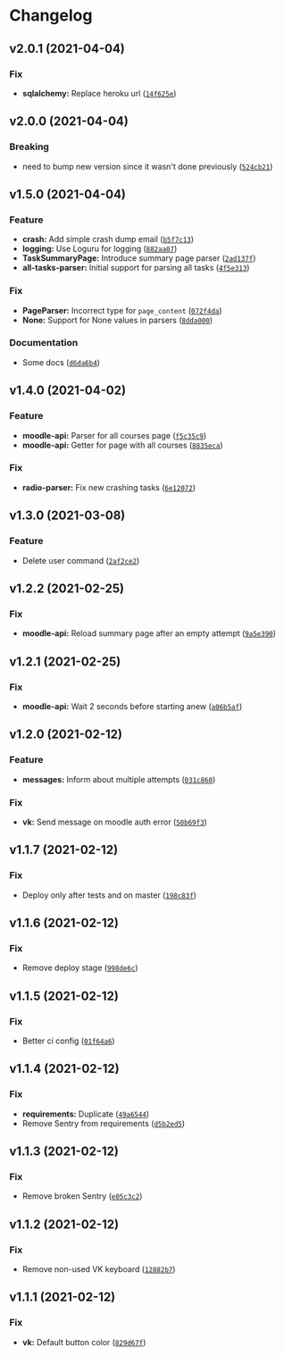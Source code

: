 # Changelog

<!--next-version-placeholder-->

## v2.0.1 (2021-04-04)
### Fix
* **sqlalchemy:** Replace heroku url ([`14f625e`](https://github.com/alekseik1/moodle-breaker/commit/14f625ec72744a8d669439540cb05c2130a009bc))

## v2.0.0 (2021-04-04)
### Breaking
* need to bump new version since it wasn't done previously  ([`524cb21`](https://github.com/alekseik1/moodle-breaker/commit/524cb21a8e32fec3429a629d3e4e6981c7e01835))

## v1.5.0 (2021-04-04)
### Feature
* **crash:** Add simple crash dump email ([`b5f7c13`](https://github.com/alekseik1/moodle-breaker/commit/b5f7c132ac93dd6bf362afc26c2180bed1b6ac80))
* **logging:** Use Loguru for logging ([`882aa07`](https://github.com/alekseik1/moodle-breaker/commit/882aa077595070c78486fbe6c31282d988aa3bcc))
* **TaskSummaryPage:** Introduce summary page parser ([`2ad137f`](https://github.com/alekseik1/moodle-breaker/commit/2ad137fc7cfdeb9723743fd917c52df23484f294))
* **all-tasks-parser:** Initial support for parsing all tasks ([`4f5e313`](https://github.com/alekseik1/moodle-breaker/commit/4f5e313c54de2ca4e36e9d343bcd050da4e5d5a4))

### Fix
* **PageParser:** Incorrect type for `page_content` ([`072f4da`](https://github.com/alekseik1/moodle-breaker/commit/072f4daa63ed0393fe8f1dfeb141f7514b263c93))
* **None:** Support for None values in parsers ([`8dda000`](https://github.com/alekseik1/moodle-breaker/commit/8dda00090df35e22d76cef3ed1b0b58f6183c41f))

### Documentation
* Some docs ([`d6da6b4`](https://github.com/alekseik1/moodle-breaker/commit/d6da6b445440b771ecd7bc2e66f8a4e76b2b1a43))

## v1.4.0 (2021-04-02)
### Feature
* **moodle-api:** Parser for all courses page ([`f5c35c9`](https://github.com/alekseik1/moodle-breaker/commit/f5c35c9a4928b367ae6f43a9f59b110f20ce8343))
* **moodle-api:** Getter for page with all courses ([`8835eca`](https://github.com/alekseik1/moodle-breaker/commit/8835ecabdf5e007c35d338da07c8cc3252a1b7d6))

### Fix
* **radio-parser:** Fix new crashing tasks ([`6e12072`](https://github.com/alekseik1/moodle-breaker/commit/6e12072291d20aa5ce9ca1602f972842a9060ba7))

## v1.3.0 (2021-03-08)
### Feature
* Delete user command ([`2af2ce2`](https://github.com/alekseik1/moodle-breaker/commit/2af2ce2cd6937d83ea57dcdb48b52fadb84811ed))

## v1.2.2 (2021-02-25)
### Fix
* **moodle-api:** Reload summary page after an empty attempt ([`9a5e390`](https://github.com/alekseik1/moodle-breaker/commit/9a5e390f390c614312aeb2129cd08aba878335eb))

## v1.2.1 (2021-02-25)
### Fix
* **moodle-api:** Wait 2 seconds before starting anew ([`a06b5af`](https://github.com/alekseik1/moodle-breaker/commit/a06b5afe6b719ee8b806bc1285eac57e8a3b98d3))

## v1.2.0 (2021-02-12)
### Feature
* **messages:** Inform about multiple attempts ([`031c860`](https://github.com/alekseik1/moodle-breaker/commit/031c8604fa0284e5bb3eb9e0b06b9b87404d3b20))

### Fix
* **vk:** Send message on moodle auth error ([`50b69f3`](https://github.com/alekseik1/moodle-breaker/commit/50b69f3ad8a716cba1f9a317900184a51f3279d1))

## v1.1.7 (2021-02-12)
### Fix
* Deploy only after tests and on master ([`198c83f`](https://github.com/alekseik1/moodle-breaker/commit/198c83f814593276594ba904c2a1adb2654ccf87))

## v1.1.6 (2021-02-12)
### Fix
* Remove deploy stage ([`998de6c`](https://github.com/alekseik1/moodle-breaker/commit/998de6cb11677604fef38b9e0519048be04357fe))

## v1.1.5 (2021-02-12)
### Fix
* Better ci config ([`01f64a6`](https://github.com/alekseik1/moodle-breaker/commit/01f64a6bcc18d6c08474a4b22307eb204cf8eabd))

## v1.1.4 (2021-02-12)
### Fix
* **requirements:** Duplicate ([`49a6544`](https://github.com/alekseik1/moodle-breaker/commit/49a654473ed08e08ee77076c5d22be279777a727))
* Remove Sentry from requirements ([`d5b2ed5`](https://github.com/alekseik1/moodle-breaker/commit/d5b2ed570a0c19059abb20704c90d639cef8d4ac))

## v1.1.3 (2021-02-12)
### Fix
* Remove broken Sentry ([`e05c3c2`](https://github.com/alekseik1/moodle-breaker/commit/e05c3c21769d0b5a2049f2f6bd5c00ab0805db0e))

## v1.1.2 (2021-02-12)
### Fix
* Remove non-used VK keyboard ([`12882b7`](https://github.com/alekseik1/moodle-breaker/commit/12882b728e8fec52c3f6a915456c1db5b9ea667c))

## v1.1.1 (2021-02-12)
### Fix
* **vk:** Default button color ([`829d67f`](https://github.com/alekseik1/moodle-breaker/commit/829d67f686e82aec3fa9069b9790332f36a53100))
